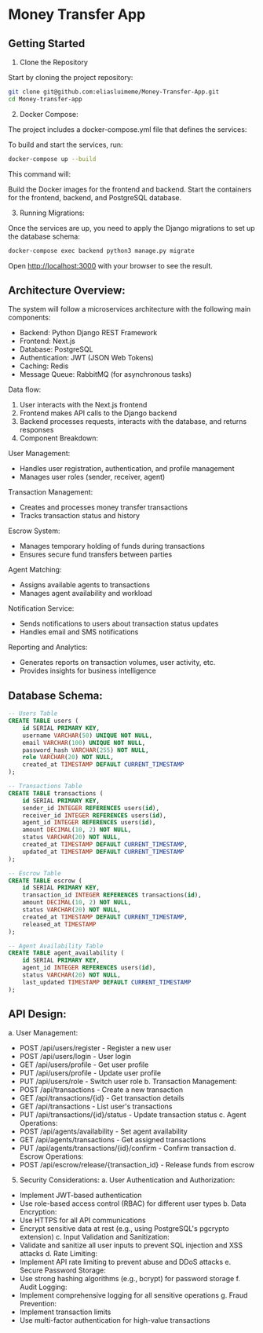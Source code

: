 # Money Transfer App

## Getting Started

1. Clone the Repository

Start by cloning the project repository:

```bash
git clone git@github.com:eliasluimeme/Money-Transfer-App.git
cd Money-transfer-app
```

2. Docker Compose:

The project includes a docker-compose.yml file that defines the services:

To build and start the services, run:

```bash
docker-compose up --build
```

This command will:

Build the Docker images for the frontend and backend.
Start the containers for the frontend, backend, and PostgreSQL database.

3. Running Migrations:

Once the services are up, you need to apply the Django migrations to set up the database schema:

```bash
docker-compose exec backend python3 manage.py migrate
```

Open [http://localhost:3000](http://localhost:3000) with your browser to see the result.

## Architecture Overview:

The system will follow a microservices architecture with the following main components:
* Backend: Python Django REST Framework
* Frontend: Next.js
* Database: PostgreSQL
* Authentication: JWT (JSON Web Tokens)
* Caching: Redis
* Message Queue: RabbitMQ (for asynchronous tasks)

Data flow:
1. User interacts with the Next.js frontend
2. Frontend makes API calls to the Django backend
3. Backend processes requests, interacts with the database, and returns responses
4. Component Breakdown:

User Management:

* Handles user registration, authentication, and profile management
* Manages user roles (sender, receiver, agent)

Transaction Management:

* Creates and processes money transfer transactions
* Tracks transaction status and history

Escrow System:

* Manages temporary holding of funds during transactions
* Ensures secure fund transfers between parties

Agent Matching:

* Assigns available agents to transactions
* Manages agent availability and workload

Notification Service:

* Sends notifications to users about transaction status updates
* Handles email and SMS notifications

Reporting and Analytics:

* Generates reports on transaction volumes, user activity, etc.
* Provides insights for business intelligence

## Database Schema:

```sql
-- Users Table
CREATE TABLE users (
    id SERIAL PRIMARY KEY,
    username VARCHAR(50) UNIQUE NOT NULL,
    email VARCHAR(100) UNIQUE NOT NULL,
    password_hash VARCHAR(255) NOT NULL,
    role VARCHAR(20) NOT NULL,
    created_at TIMESTAMP DEFAULT CURRENT_TIMESTAMP
);
```

```sql
-- Transactions Table
CREATE TABLE transactions (
    id SERIAL PRIMARY KEY,
    sender_id INTEGER REFERENCES users(id),
    receiver_id INTEGER REFERENCES users(id),
    agent_id INTEGER REFERENCES users(id),
    amount DECIMAL(10, 2) NOT NULL,
    status VARCHAR(20) NOT NULL,
    created_at TIMESTAMP DEFAULT CURRENT_TIMESTAMP,
    updated_at TIMESTAMP DEFAULT CURRENT_TIMESTAMP
);
```

```sql
-- Escrow Table
CREATE TABLE escrow (
    id SERIAL PRIMARY KEY,
    transaction_id INTEGER REFERENCES transactions(id),
    amount DECIMAL(10, 2) NOT NULL,
    status VARCHAR(20) NOT NULL,
    created_at TIMESTAMP DEFAULT CURRENT_TIMESTAMP,
    released_at TIMESTAMP
);
```

```sql
-- Agent Availability Table
CREATE TABLE agent_availability (
    id SERIAL PRIMARY KEY,
    agent_id INTEGER REFERENCES users(id),
    status VARCHAR(20) NOT NULL,
    last_updated TIMESTAMP DEFAULT CURRENT_TIMESTAMP
);
```

## API Design:

a. User Management:
* POST /api/users/register - Register a new user
* POST /api/users/login - User login
* GET /api/users/profile - Get user profile
* PUT /api/users/profile - Update user profile
* PUT /api/users/role - Switch user role
b. Transaction Management:
* POST /api/transactions - Create a new transaction
* GET /api/transactions/{id} - Get transaction details
* GET /api/transactions - List user's transactions
* PUT /api/transactions/{id}/status - Update transaction status
c. Agent Operations:
* POST /api/agents/availability - Set agent availability
* GET /api/agents/transactions - Get assigned transactions
* PUT /api/agents/transactions/{id}/confirm - Confirm transaction
d. Escrow Operations:
* POST /api/escrow/release/{transaction_id} - Release funds from escrow
5. Security Considerations:
a. User Authentication and Authorization:
* Implement JWT-based authentication
* Use role-based access control (RBAC) for different user types
b. Data Encryption:
* Use HTTPS for all API communications
* Encrypt sensitive data at rest (e.g., using PostgreSQL's pgcrypto extension)
c. Input Validation and Sanitization:
* Validate and sanitize all user inputs to prevent SQL injection and XSS attacks
d. Rate Limiting:
* Implement API rate limiting to prevent abuse and DDoS attacks
e. Secure Password Storage:
* Use strong hashing algorithms (e.g., bcrypt) for password storage
f. Audit Logging:
* Implement comprehensive logging for all sensitive operations
g. Fraud Prevention:
* Implement transaction limits
* Use multi-factor authentication for high-value transactions
